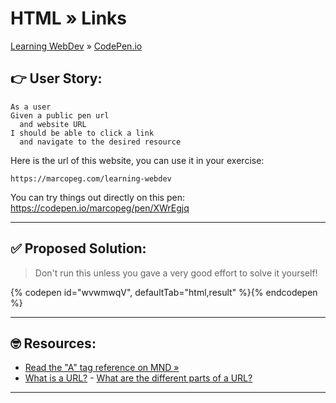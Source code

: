 # HTML » Links
[Learning WebDev](../../../README.md) » [CodePen.io](../README.md)

## 👉 User Story:

```
As a user
Given a public pen url
  and website URL
I should be able to click a link
  and navigate to the desired resource
```

Here is the url of this website, you can use it in your exercise:

```
https://marcopeg.com/learning-webdev
```

You can try things out directly on this pen:  
https://codepen.io/marcopeg/pen/XWrEgjq

---



## ✅ Proposed Solution:

> Don't run this unless you gave a very good effort to solve it yourself!

{% codepen id="wvwmwqV", defaultTab="html,result" %}{% endcodepen %}

---



## 🤓 Resources:

- [Read the "A" tag reference on MND »][1]
- [What is a URL?][2]
- [What are the different parts of a URL?][3]

---



[1]: https://developer.mozilla.org/en-US/docs/Web/HTML/Element/a
[2]: https://www.quora.com/What-does-URL-mean
[3]: https://www.quora.com/What-are-the-different-parts-of-a-URL
